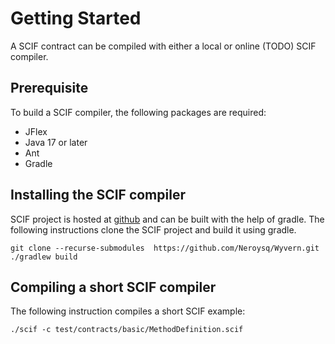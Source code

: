# Getting Started

<!-- 
    Here writes a short tutorial on how to download, install SCIF compiler and try compiling a short smart contract. 
-->

A SCIF contract can be compiled with either a local or online (TODO) SCIF compiler. 

## Prerequisite

To build a SCIF compiler, the following packages are required:

* JFlex
* Java 17 or later
* Ant
* Gradle

## Installing the SCIF compiler

SCIF project is hosted at [github](https://github.com/Neroysq/SCIF) and can be built with the help of gradle. The following instructions clone the SCIF project and build it using gradle.

```shell
git clone --recurse-submodules  https://github.com/Neroysq/Wyvern.git
./gradlew build
```

## Compiling a short SCIF compiler

The following instruction compiles a short SCIF example:

```shell
./scif -c test/contracts/basic/MethodDefinition.scif
```
